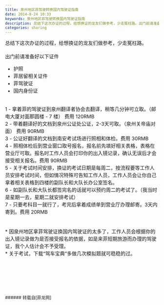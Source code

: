 ```yaml
---
title: 泉州地区菲驾驶转换国内驾驶证指南
date: 2014-8-24 10:33
keywords: 泉州地区菲驾驶转换国内驾驶证指南
description: 总结下这次办证的过程，给想换证的龙友们做参考，少走冤枉路。出门前请准备好以下证件* 护照* 菲居留相关证件 * 菲驾驶证* 国内身份证1 - 拿着菲的驾驶证到泉州翻译者协会去翻译，稍等几分钟可立取。（邮电大厦对面那圆楼 - 7 楼） 费用 120RMB2 - 带着翻译好的文档到泉州公证处公证，2-3天可取。（泉州关帝庙对面） 费用 90RMB3 - 公证好翻译的文档到南安考试场进行照相和体检。费用 30RMB4 - 照相体检后到营业窗口取号报名，报名前先填好相关表格，表格在营业厅可取。报名时工作人员会打印你的出入镜记录，确认无误后才会接受相关报名。费用 90RMB5 - 关于考试时间安排，换证的考试日期是每周二，按流程要等工作人员安排考试时间，但如情况特殊可告知工作人员，工作人员会让你自己拿着相关表格到四楼的副队长和大队长办公室签名。6 - 如副队长和大队长都签完名的话就可以预约周二的考试了。（我当时是星期一去，星期二就安排考试）7 - 只要考科目一就行了，考完后拿着成绩单到营业厅办理邮寄。3天内寄到。费用 20RMB* 因泉州地区拿菲驾驶证换国内驾驶证的太多了，工作人员会根据你的出入镜记录做为是否接受报名的依据，如是来菲短期旅游而办理的驾驶证，我个人估计会不予受理。* 关于考试，下载“驾车宝典”多做几次模拟题就可稳稳的过。     
categories: sharing
---
```

<td class="t_f" id="postmessage_130868">

<font size="3"><font size="3">总结下这次办证的过程，给想换证的龙友们做参考，少走冤枉路。<br/>
<br/>
出门前请准备好以下证件<br/>
* 护照<br/>
* 菲居留相关证件 <br/>
* 菲驾驶证<br/>
* 国内身份证<br/>
<br/>
1 - 拿着菲的驾驶证到泉州翻译者协会去翻译，稍等几分钟可立取。（邮电大厦对面那圆楼 - 7 楼） 费用 120RMB<br/>
2 - 带着翻译好的文档到泉州公证处公证，2-3天可取。（泉州关帝庙对面） 费用 90RMB<br/>
3 - 公证好翻译的文档到南安考试场进行照相和体检。费用 30RMB<br/>
4 - 照相体检后到营业窗口取号报名，报名前先填好相关表格，表格在营业厅可取。报名时工作人员会打印你的出入镜记录，确认无误后才会接受相关报名。费用 90RMB<br/>
5 - 关于考试时间安排，换证的考试日期是每周二，按流程要等工作人员安排考试时间，但如情况特殊可告知工作人员，工作人员会让你自己拿着相关表格到四楼的副队长和大队长办公室签名。<br/>
6 - 如副队长和大队长都签完名的话就可以预约周二的考试了。（我当时是星期一去，星期二就安排考试）<br/>
7 - 只要考科目一就行了，考完后拿着成绩单到营业厅办理邮寄。3天内寄到。费用 20RMB</font><br/>
<br/>
<br/>
* 因泉州地区拿菲驾驶证换国内驾驶证的太多了，工作人员会根据你的出入镜记录做为是否接受报名的依据，如是来菲短期旅游而办理的驾驶证，我个人估计会不予受理。<br/>
* 关于考试，下载“驾车宝典”多做几次模拟题就可稳稳的过。<br/>
<br/>
</font><br/>
<br/>
     <br/>
<br/>
<br/>
<br/>
</td>
###### 转载自[菲龙网]